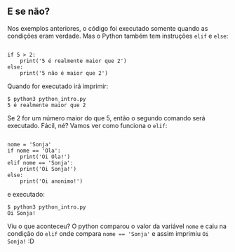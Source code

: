 ## E se não?
Nos exemplos anteriores, o código foi executado somente quando as condições eram verdade. Mas o Python também tem instruções `elif` e `else`:
```

if 5 > 2:
    print('5 é realmente maior que 2')
else:
    print('5 não é maior que 2')
```

Quando for executado irá imprimir:
```
$ python3 python_intro.py
5 é realmente maior que 2
```

Se 2 for um número maior do que 5, então o segundo comando será executado. Fácil, né? Vamos ver como funciona o `elif`:
```

nome = 'Sonja'
if nome == 'Ola':
    print('Oi Ola!')
elif nome == 'Sonja':
    print('Oi Sonja!')
else:
    print('Oi anonimo!')
```

e executado:
```
$ python3 python_intro.py
Oi Sonja!
```
Viu o que aconteceu? O python comparou o valor da variável `nome` e caiu na condição do `elif` onde compara `nome == 'Sonja'` e assim imprimiu `Oi Sonja!` :D
